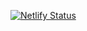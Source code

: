 
[![Netlify Status](https://api.netlify.com/api/v1/badges/414c5ab2-fde5-4648-8ea7-d6012a883bc5/deploy-status)](https://app.netlify.com/sites/mara-li/deploys)
